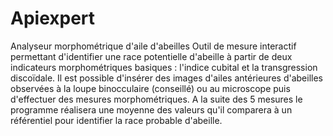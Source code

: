 # Apiexpert
Analyseur morphométrique d'aile d'abeilles
Outil de mesure interactif permettant d'identifier une race potentielle d'abeille à partir de deux indicateurs morphométriques basiques : l'indice cubital et la transgression discoïdale.
Il est possible d'insérer des images d'ailes antérieures d'abeilles observées à la loupe binocculaire (conseillé) ou au microscope puis d'effectuer des mesures morphométriques.
A la suite des 5 mesures le programme réalisera une moyenne des valeurs qu'il comparera à un référentiel pour identifier la race probable d'abeille.
